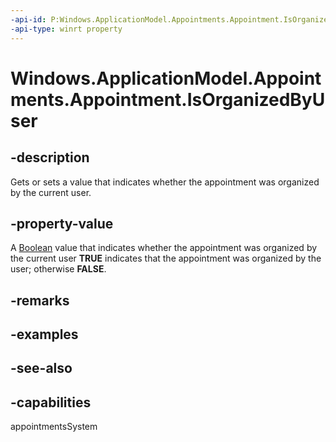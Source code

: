 ```yaml
---
-api-id: P:Windows.ApplicationModel.Appointments.Appointment.IsOrganizedByUser
-api-type: winrt property
---
```


<!-- Property syntax
public bool IsOrganizedByUser { get;  set; }
-->

# Windows.ApplicationModel.Appointments.Appointment.IsOrganizedByUser

## -description
Gets or sets a value that indicates whether the appointment was organized by the current user.

## -property-value
A [Boolean](https://docs.microsoft.com/dotnet/api/system.boolean?redirectedfrom=MSDN) value that indicates whether the appointment was organized by the current user **TRUE** indicates that the appointment was organized by the user; otherwise **FALSE**.

## -remarks

## -examples

## -see-also

## -capabilities
appointmentsSystem
